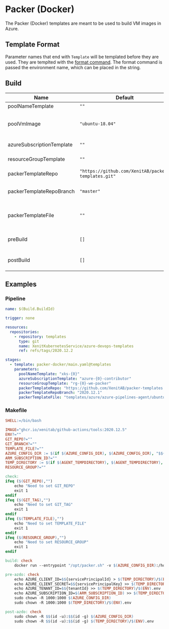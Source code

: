 # Packer (Docker)

The Packer (Docker) templates are meant to be used to build VM images in Azure.

## Template Format

Parameter names that end with `Template` will be templated before they are used. They are templted with the [format command](https://docs.microsoft.com/en-us/azure/devops/pipelines/process/templates?view=azure-devops#format).
The format command is passed the environment name, which can be placed in the string.

## Build

| Name                      | Default                                             | Description                                                     |
| ------------------------- | --------------------------------------------------- | --------------------------------------------------------------- |
| poolNameTemplate          | `""`                                                | Pool name template.                                             |
| poolVmImage               | `"ubuntu-18.04"`                                    | Pool vm image (only used if `poolNameTemplate` is empty)        |
| azureSubscriptionTemplate | `""`                                                | Azure subscription name template.                               |
| resourceGroupTemplate     | `""`                                                | Azure resource group name template.                             |
| packerTemplateRepo        | `"https://github.com/XenitAB/packer-templates.git"` | GIT repository to use for packer template.                      |
| packerTemplateRepoBranch  | `"master"`                                          | GIT branch to use for packer template repository.               |
| packerTemplateFile        | `""`                                                | Location (inside of packerTemplateRepo) of the packer template. |
| preBuild                  | `[]`                                                | Steps to run before Docker build, takes a list of steps.        |
| postBuild                 | `[]`                                                | Steps to run after Docker build, takes a list of steps.         |

## Examples

### Pipeline

```yaml
name: $(Build.BuildId)

trigger: none

resources:
  repositories:
    - repository: templates
      type: git
      name: XenitKubernetesService/azure-devops-templates
      ref: refs/tags/2020.12.2

stages:
  - template: packer-docker/main.yaml@templates
    parameters:
      poolNameTemplate: "xks-{0}"
      azureSubscriptionTemplate: "azure-{0}-contributor"
      resourceGroupTemplate: "rg-{0}-we-packer"
      packerTemplateRepo: "https://github.com/XenitAB/packer-templates.git"
      packerTemplateRepoBranch: "2020.12.1"
      packerTemplateFile: "templates/azure/azure-pipelines-agent/ubuntu1804.json"
```

### Makefile

```makefile
SHELL:=/bin/bash

IMAGE="ghcr.io/xenitab/github-actions/tools:2020.12.5"
ENV?=""
GIT_REPO?=""
GIT_BRANCH?=""
TEMPLATE_FILE?=""
AZURE_CONFIG_DIR := $(if $(AZURE_CONFIG_DIR), $(AZURE_CONFIG_DIR), "$${HOME}/.azure")
ARM_SUBSCRIPTION_ID?=""
TEMP_DIRECTORY := $(if $(AGENT_TEMPDIRECTORY), $(AGENT_TEMPDIRECTORY), "/tmp")
RESOURCE_GROUP?=""

check:
ifeq ($(GIT_REPO),"")
	echo "Need to set GIT_REPO"
	exit 1
endif
ifeq ($(GIT_TAG),"")
	echo "Need to set GIT_TAG"
	exit 1
endif
ifeq ($(TEMPLATE_FILE),"")
	echo "Need to set TEMPLATE_FILE"
	exit 1
endif
ifeq ($(RESOURCE_GROUP),"")
	echo "Need to set RESOURCE_GROUP"
	exit 1
endif

build: check
	docker run --entrypoint "/opt/packer.sh" -v $(AZURE_CONFIG_DIR):/home/tools/.azure -v $(TEMP_DIRECTORY)/$(ENV).env:/tmp/$(ENV).env $(IMAGE) build $(ENV) $(GIT_REPO) $(GIT_BRANCH) $(TEMPLATE_FILE) $(RESOURCE_GROUP)

pre-azdo: check
	echo AZURE_CLIENT_ID=$${servicePrincipalId} > $(TEMP_DIRECTORY)/$(ENV).env
	echo AZURE_CLIENT_SECRET=$${servicePrincipalKey} >> $(TEMP_DIRECTORY)/$(ENV).env
	echo AZURE_TENANT_ID=$${tenantId} >> $(TEMP_DIRECTORY)/$(ENV).env
	echo AZURE_SUBSCRIPTION_ID=$(ARM_SUBSCRIPTION_ID) >> $(TEMP_DIRECTORY)/$(ENV).env
	sudo chown -R 1000:1000 $(AZURE_CONFIG_DIR)
	sudo chown -R 1000:1000 $(TEMP_DIRECTORY)/$(ENV).env

post-azdo: check
	sudo chown -R $$(id -u):$$(id -g) $(AZURE_CONFIG_DIR)
	sudo chown -R $$(id -u):$$(id -g) $(TEMP_DIRECTORY)/$(ENV).env
```
